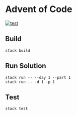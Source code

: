 # Advent of Code

[![test](https://github.com/drewolson/aoc-hs/actions/workflows/test.yml/badge.svg)](https://github.com/drewolson/aoc-hs/actions/workflows/test.yml)

## Build

```
stack build
```

## Run Solution

```
stack run -- --day 1 --part 1
stack run -- -d 1 -p 1
```

## Test

```
stack test
```
